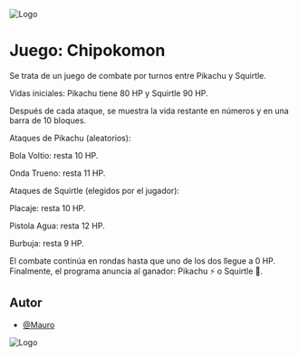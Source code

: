 
![Logo](https://upload.wikimedia.org/wikipedia/commons/thumb/9/98/International_Pok%C3%A9mon_logo.svg/1280px-International_Pok%C3%A9mon_logo.svg.png)
# Juego: Chipokomon

Se trata de un juego de combate por turnos entre Pikachu y Squirtle.

Vidas iniciales: Pikachu tiene 80 HP y Squirtle 90 HP.

Después de cada ataque, se muestra la vida restante en números y en una barra de 10 bloques.

Ataques de Pikachu (aleatorios):

Bola Voltio: resta 10 HP.

Onda Trueno: resta 11 HP.

Ataques de Squirtle (elegidos por el jugador):

Placaje: resta 10 HP.

Pistola Agua: resta 12 HP.

Burbuja: resta 9 HP.

El combate continúa en rondas hasta que uno de los dos llegue a 0 HP.
Finalmente, el programa anuncia al ganador: Pikachu ⚡ o Squirtle 🌊.
## Autor

- [@Mauro](https://www.github.com/SUP-Mauro)







![Logo](https://static0.polygonimages.com/wordpress/wp-content/uploads/2025/07/Pokemon_Legends_Z-A_Key_Visual.jpg)

